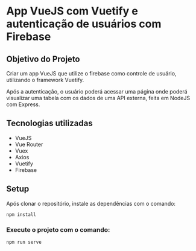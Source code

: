 # App VueJS com Vuetify e autenticação de usuários com Firebase

## Objetivo do Projeto
Criar um app VueJS que utilize o firebase como controle de usuário, utilizando o framework Vuetify.

Após a autenticação, o usuário poderá acessar uma página onde poderá visualizar uma tabela com os dados de uma API externa, feita em NodeJS com Express.

## Tecnologias utilizadas
- VueJS
- Vue Router
- Vuex
- Axios
- Vuetify
- Firebase

## Setup
Após clonar o repositório, instale as dependências com o comando:


```
npm install
```

### Execute o projeto com o comando:

```
npm run serve
```
